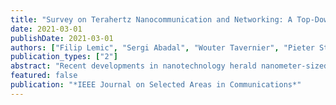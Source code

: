 ```yaml
---
title: "Survey on Terahertz Nanocommunication and Networking: A Top-Down Perspective"
date: 2021-03-01
publishDate: 2021-03-01
authors: ["Filip Lemic", "Sergi Abadal", "Wouter Tavernier", "Pieter Stroobant", "Didier Colle", "Eduard Alarcón", "Johann Marquez-Barja", "Jeroen Famaey"]
publication_types: ["2"]
abstract: "Recent developments in nanotechnology herald nanometer-sized devices expected to bring light to a number of groundbreaking applications. Communication with and among nanodevices will be needed for unlocking the full potential of such applications. As the traditional communication approaches cannot be directly applied in nanocommunication, several alternative paradigms have emerged. Among them, electromagnetic nanocommunication in the terahertz (THz) frequency band is particularly promising, mainly due to the breakthrough of novel materials such as graphene. For this reason, numerous research efforts are nowadays targeting THz band nanocommunication and consequently nanonetworking. As it is expected that these trends will continue in the future, we see it beneficial to summarize the current status in these research domains. In this survey, we therefore aim to provide an overview of the current THz nanocommunication and nanonetworking research. Specifically, we discuss the applications envisioned to be supported by nanonetworks operating in the THz band, together with the requirements that such applications pose on the underlying nanonetworks. Subsequently, we provide an overview of the current contributions on the different layers of the protocol stack, as well as the available channel models and experimentation tools. As the final contribution, we identify a number of open research challenges and outline several potential future research directions."
featured: false
publication: "*IEEE Journal on Selected Areas in Communications*"
---
```

